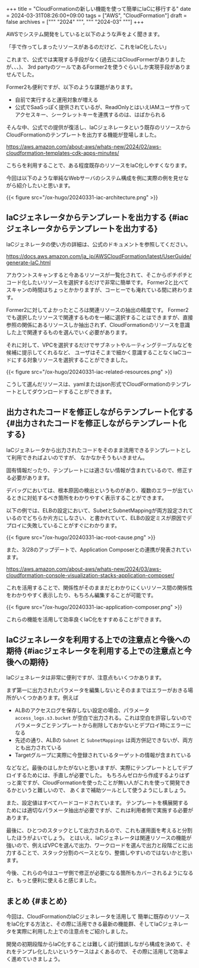 +++
title = "CloudFormationの新しい機能を使って簡単にIaCに移行する"
date = 2024-03-31T08:26:00+09:00
tags = ["AWS", "CloudFormation"]
draft = false
archives = ["""
  "2024"
  """, """
  "2024-03"
  """]
+++

AWSでシステム開発をしていると以下のような声をよく聞きます。

「手で作ってしまったリソースがあるのだけど、これをIaC化したい」

これまで、公式では実現する手段がなく(過去にはCloudFormerがありましたが、、、)、
3rd partyのツールであるFormer2を使うぐらいしか実現手段がありませんでした。

Former2も便利ですが、以下のような課題があります。

-   自前で実行すると運用対象が増える
-   公式でSaaSっぽく提供されているが、ReadOnlyとはいえIAMユーザ作ってアクセスキー、シークレットキーを連携するのは、はばかられる

そんな中、公式での提供が復活し、IaCジェネレータという既存のリソースからCloudFormationのテンプレートを出力する機能が登場しました。

<https://aws.amazon.com/about-aws/whats-new/2024/02/aws-cloudformation-templates-cdk-apps-minutes/>

こちらを利用することで、ある程度既存のリソースをIaC化しやすくなります。

今回は以下のような単純なWebサーバのシステム構成を例に実際の例を見せながら紹介したいと思います。

{{< figure src="/ox-hugo/20240331-iac-architecture.png" >}}


## IaCジェネレータからテンプレートを出力する {#iacジェネレータからテンプレートを出力する}

IaCジェネレータの使い方の詳細は、公式のドキュメントを参照してください。

<https://docs.aws.amazon.com/ja_jp/AWSCloudFormation/latest/UserGuide/generate-IaC.html>

アカウントスキャンすると今あるリソースが一覧化されて、そこからポチポチとコード化したいリソースを選択するだけで非常に簡単です。
Former2と比べてスキャンの時間はちょっとかかりますが、コーヒーでも淹れている間に終わります。

Former2に対してよかったところは関連リソースの抽出の精度です。
Former2でも選択したリソースで関連するものを一緒に選択することはできますが、直接参照の関係にあるリソースしか抽出されず、CloudFormationのリソースを意識した上で関連するものを選んでいく必要があります。

それに対して、VPCを選択するだけでサブネットやルーティングテーブルなどを候補に提示してくれるなど、
ユーザはそこまで細かく意識することなくIaCコードにする対象リソースを選択することができました。

{{< figure src="/ox-hugo/20240331-iac-related-resources.png" >}}

こうして選んだリソースは、yamlまたはjson形式でCloudFormationのテンプレートとしてダウンロードすることができます。


## 出力されたコードを修正しながらテンプレート化する {#出力されたコードを修正しながらテンプレート化する}

IaCジェネレータから出力されたコードをそのまま流用できるテンプレートとして利用できればよいのですが、
なかなかそうもいきません。

固有情報だったり、テンプレートには適さない情報が含まれているので、修正する必要があります。

デバッグにおいては、根本原因の検出というものがあり、複数のエラーが出ているときに対処するべき箇所をわかりやすく表示することができます。

以下の例では、ELBの設定において、SubetとSubnetMappingが両方設定されているのでどちらか片方にしなさい、と書かれていて、ELBの設定ミスが原因でデプロイに失敗していることがすぐにわかります。

{{< figure src="/ox-hugo/20240331-iac-root-cause.png" >}}

また、3/28のアップデートで、Application Composerとの連携が発表されています。

<https://aws.amazon.com/about-aws/whats-new/2024/03/aws-cloudformation-console-visualization-stacks-application-composer/>

これを活用することで、関係性がそのままだとわかりにくいリソース間の関係性をわかりやすく表示したり、もちろん編集することが可能です。

{{< figure src="/ox-hugo/20240331-iac-application-composer.png" >}}

これらの機能を活用して効率良くIaC化をすすめることができます。


## IaCジェネレータを利用する上での注意点と今後への期待 {#iacジェネレータを利用する上での注意点と今後への期待}

IaCジェネレータは非常に便利ですが、注意点もいくつかあります。

まず第一に出力されたパラメータを編集しないとそのままではエラーがおきる場所がいくつかあります。例えば

-   ALBのアクセスログを保存しない設定の場合、パラメータ `access_logs.s3.bucket` が空白で出力される。これは空白を許容しないのでパラメータごとテンプレートから削除しておかないとデプロイ時にエラーになる
-   先述の通り、ALBの `Subnet` と `SubnetMappings` は両方併記できないが、両方とも出力されている
-   Targetグループに実際に今登録されているターゲットの情報が含まれている

などなど。最後のはしかたがないと思いますが、実際にテンプレートとしてデプロイするためには、手直しが必要でした。
もちろんゼロから作成するよりはずっと楽ですが、CloudFormationを使ったことが無い人がこれを使って開発できるかというと難しいので、
あくまで補助ツールとして使うようにしましょう。

また、設定値はすべてハードコードされています。
テンプレートを横展開するためには適切なパラメータ抽出が必要ですが、これは利用者側で実施する必要があります。

最後に、ひとつのスタックとして出力されるので、これも運用面を考えると分割したほうがよいでしょう。
とはいえ、IaCジェネレータは関連リソースの機能が強いので、例えばVPCを選んで出力、ワークロードを選んで出力と段階ごとに出力することで、スタック分割のベースとなり、整備しやすいのではないかと思います。

今後、これらの今はユーザ側で修正が必要になる箇所もカバーされるようになると、もっと便利に使えると感じました。


## まとめ {#まとめ}

今回は、CloudFormationのIaCジェネレータを活用して
簡単に既存のリソースをIaC化する方法と、その際に活用できる最新の機能群、そしてIaCジェネレータを実際に利用した上での注意点をご紹介しました。

開発の初期段階からIaC化することは難しく試行錯誤しながら構成を決めて、それをテンプレ化したいというケースはよくあるので、
その際に活用して効率よく進めていきましょう。
